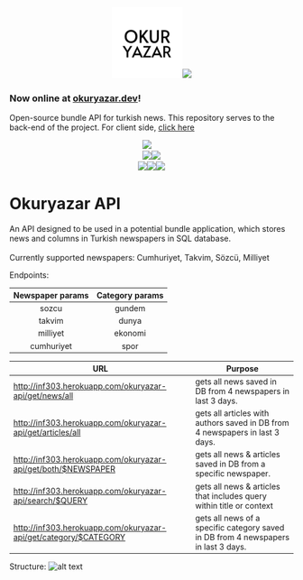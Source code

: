 <div align="center">
<img src="https://raw.githubusercontent.com/yigitopan/okuryazar-client/main/src/assets/okuryazar-logo.svg" width="125"  /><img src="https://i.hizliresim.com/rbtotp9.png" width="125"  />
</div>

### Now online at [okuryazar.dev](https://www.okuryazar.dev)!
Open-source bundle API for turkish news. This repository serves to the back-end of the project. For client side, [click here](https://github.com/yigitopan/okuryazar-client)

<div align="center">
  <div align="center">
    <div align="center">
      <img src="https://upload.wikimedia.org/wikipedia/commons/thumb/4/4c/Typescript_logo_2020.svg/800px-Typescript_logo_2020.svg.png" width="80" />
      &nbsp;
      &nbsp;
    </div>
    <img src="https://i.hizliresim.com/xy973c2.png" width="120"  /><img src="https://i.hizliresim.com/szaiypi.png" width="110"  />
  </div>
  <img src="https://upload.wikimedia.org/wikipedia/commons/thumb/9/95/Vue.js_Logo_2.svg/2367px-Vue.js_Logo_2.svg.png" width="100"  /><img src="https://upload.wikimedia.org/wikipedia/commons/thumb/d/d5/Tailwind_CSS_Logo.svg/2048px-Tailwind_CSS_Logo.svg.png" width="100"  /><img src="https://upload.wikimedia.org/wikipedia/commons/thumb/2/29/Postgresql_elephant.svg/1985px-Postgresql_elephant.svg.png" width="100"  />
</div>
  

# Okuryazar API <br>
An API designed to be used in a potential bundle application, which stores news and columns in Turkish newspapers in SQL database. <br><br>
Currently supported newspapers: Cumhuriyet, Takvim, Sözcü, Milliyet

Endpoints:

| Newspaper params  | Category params |
|:-----------------:|:---------------:|
| sozcu             | gundem          |
| takvim            | dunya           |
| milliyet          | ekonomi         |
| cumhuriyet        | spor            |

| URL                                                              | Purpose                                                                            |
| -----------------------------------------------------------------|------------------------------------------------------------------------------------|
| http://inf303.herokuapp.com/okuryazar-api/get/news/all           | gets all news saved in DB from 4 newspapers in last 3 days.                        |
| http://inf303.herokuapp.com/okuryazar-api/get/articles/all       | gets all articles with authors saved in DB from 4 newspapers in last 3 days.       |
| http://inf303.herokuapp.com/okuryazar-api/get/both/$NEWSPAPER    | gets all news & articles saved in DB from a specific newspaper.                    |
| http://inf303.herokuapp.com/okuryazar-api/search/$QUERY          | gets all news & articles that includes query within title or context               |
| http://inf303.herokuapp.com/okuryazar-api/get/category/$CATEGORY | gets all news of a specific category saved in DB from 4 newspapers in last 3 days. |





 
 Structure:
 ![alt text](https://i.hizliresim.com/b098ftl.png)
